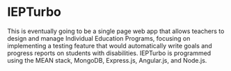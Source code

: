 # IEPTurbo

This is eventually going to be a single page web app that allows teachers to design and manage Individual Education Programs,
focusing on implementing a testing feature that would automatically write goals and progress reports on students with disabilities.
IEPTurbo is programmed using the MEAN stack, MongoDB, Express.js, Angular.js, and Node.js.
